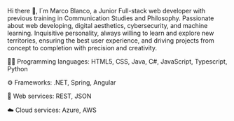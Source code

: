 Hi there 👋, I´m Marco Blanco, a Junior Full-stack web developer with previous training in Communication Studies and Philosophy. Passionate about web developing, digital aesthetics, cybersecurity, and machine learning. Inquisitive personality, always willing to learn and explore new territories, ensuring the best user experience, and driving projects from concept to completion with precision and creativity. 

👨‍💻 Programming languages: HTML5, CSS, Java, C#, JavaScript, Typescript, Python

⚙️ Frameworks: .NET, Spring, Angular

🛒 Web services: REST, JSON

☁️ Cloud services: Azure, AWS


